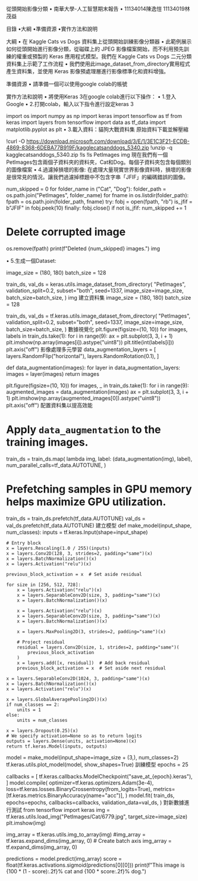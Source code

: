 從頭開始影像分類
• 南華大學-人工智慧期末報告
• 11134014陳逸愷
11134019林茂益

目錄
•大綱
•準備資源
•實作方法和說明

大綱
• 在 Kaggle Cats vs Dogs 資料集上從頭開始訓練影像分類器
• 此範例展示如何從頭開始進行影像分類，從磁碟上的 JPEG 影像檔案開始，而不利用預先訓練的權重或預製的 Keras 應用程式模型。我們在 Kaggle Cats vs Dogs 二元分類資料集上示範了工作流程
• 我們使用此image_dataset_from_directory實用程式產生資料集，並使用 Keras 影像預處理層進行影像標準化和資料增強。

準備資源
• 請準備一個可以使用google colab的帳號

實作方法和說明
• 將使用Keras 3在google colab進行以下操作：
• 1.登入Google
• 2.打開colab，輸入以下指令進行設定keras 3

import os
import numpy as np
import keras
import tensorflow as tf
from keras import layers
from tensorflow import data as tf_data
import matplotlib.pyplot as plt
• 3.載入資料：貓狗大戰資料集
原始資料下載並解壓縮

!curl -O https://download.microsoft.com/download/3/E/1/3E1C3F21-ECDB-4869-8368-6DEBA77B919F/kagglecatsanddogs_5340.zip
!unzip -q kagglecatsanddogs_5340.zip
!ls
!ls PetImages
img
現在我們有一個PetImages包含兩個子資料夾的資料夾，Cat和Dog。每個子資料夾包含每個類別的圖像檔案
• 4.過濾掉損壞的影像:
在處理大量現實世界影像資料時，損壞的影像是很常見的情況。讓我們過濾掉標題中不包含字串「JFIF」的編碼錯誤的圖像。

num_skipped = 0
for folder_name in ("Cat", "Dog"):
folder_path = os.path.join("PetImages", folder_name)
for fname in os.listdir(folder_path):
fpath = os.path.join(folder_path, fname)
try:
fobj = open(fpath, "rb")
is_jfif = b"JFIF" in fobj.peek(10)
finally:
fobj.close()
if not is_jfif:
num_skipped += 1
# Delete corrupted image
os.remove(fpath)
print(f"Deleted {num_skipped} images.")
img

• 5.生成一個Dataset:

image_size = (180, 180)
batch_size = 128

train_ds, val_ds = keras.utils.image_dataset_from_directory(
    "PetImages",
    validation_split=0.2,
    subset="both",
    seed=1337,
    image_size=image_size,
    batch_size=batch_size,
)
img
建立資料集
image_size = (180, 180)
batch_size = 128

train_ds, val_ds = tf.keras.utils.image_dataset_from_directory(
    "PetImages",
    validation_split=0.2,
    subset="both",
    seed=1337,
    image_size=image_size,
    batch_size=batch_size,
)
數據視覺化
plt.figure(figsize=(10, 10))
for images, labels in train_ds.take(1):
    for i in range(9):
        ax = plt.subplot(3, 3, i + 1)
        plt.imshow(np.array(images[i]).astype("uint8"))
        plt.title(int(labels[i]))
        plt.axis("off")
影像處理多元學習
data_augmentation_layers = [
    layers.RandomFlip("horizontal"),
    layers.RandomRotation(0.1),
]

def data_augmentation(images):
    for layer in data_augmentation_layers:
        images = layer(images)
    return images

plt.figure(figsize=(10, 10))
for images, _ in train_ds.take(1):
    for i in range(9):
        augmented_images = data_augmentation(images)
        ax = plt.subplot(3, 3, i + 1)
        plt.imshow(np.array(augmented_images[0]).astype("uint8"))
        plt.axis("off")
配置資料集以提高效能
# Apply `data_augmentation` to the training images.
train_ds = train_ds.map(
    lambda img, label: (data_augmentation(img), label),
    num_parallel_calls=tf_data.AUTOTUNE,
)
# Prefetching samples in GPU memory helps maximize GPU utilization.
train_ds = train_ds.prefetch(tf_data.AUTOTUNE)
val_ds = val_ds.prefetch(tf_data.AUTOTUNE)
建立模型
def make_model(input_shape, num_classes):
    inputs = tf.keras.Input(shape=input_shape)

    # Entry block
    x = layers.Rescaling(1.0 / 255)(inputs)
    x = layers.Conv2D(128, 3, strides=2, padding="same")(x)
    x = layers.BatchNormalization()(x)
    x = layers.Activation("relu")(x)

    previous_block_activation = x  # Set aside residual

    for size in [256, 512, 728]:
        x = layers.Activation("relu")(x)
        x = layers.SeparableConv2D(size, 3, padding="same")(x)
        x = layers.BatchNormalization()(x)

        x = layers.Activation("relu")(x)
        x = layers.SeparableConv2D(size, 3, padding="same")(x)
        x = layers.BatchNormalization()(x)

        x = layers.MaxPooling2D(3, strides=2, padding="same")(x)

        # Project residual
        residual = layers.Conv2D(size, 1, strides=2, padding="same")(
            previous_block_activation
        )
        x = layers.add([x, residual])  # Add back residual
        previous_block_activation = x  # Set aside next residual

    x = layers.SeparableConv2D(1024, 3, padding="same")(x)
    x = layers.BatchNormalization()(x)
    x = layers.Activation("relu")(x)

    x = layers.GlobalAveragePooling2D()(x)
    if num_classes == 2:
        units = 1
    else:
        units = num_classes

    x = layers.Dropout(0.25)(x)
    # We specify activation=None so as to return logits
    outputs = layers.Dense(units, activation=None)(x)
    return tf.keras.Model(inputs, outputs)


model = make_model(input_shape=image_size + (3,), num_classes=2)
tf.keras.utils.plot_model(model, show_shapes=True)
訓練模型
epochs = 25

callbacks = [
    tf.keras.callbacks.ModelCheckpoint("save_at_{epoch}.keras"),
]
model.compile(
    optimizer=tf.keras.optimizers.Adam(3e-4),
    loss=tf.keras.losses.BinaryCrossentropy(from_logits=True),
    metrics=[tf.keras.metrics.BinaryAccuracy(name="acc")],
)
model.fit(
    train_ds,
    epochs=epochs,
    callbacks=callbacks,
    validation_data=val_ds,
)
對新數據進行測試
from tensorflow import keras
img = tf.keras.utils.load_img("PetImages/Cat/6779.jpg", target_size=image_size)
plt.imshow(img)

img_array = tf.keras.utils.img_to_array(img)
#img_array = tf.keras.expand_dims(img_array, 0)  # Create batch axis
img_array = tf.expand_dims(img_array, 0)

predictions = model.predict(img_array)
score = float(tf.keras.activations.sigmoid(predictions[0][0]))
print(f"This image is {100 * (1 - score):.2f}% cat and {100 * score:.2f}% dog.")


